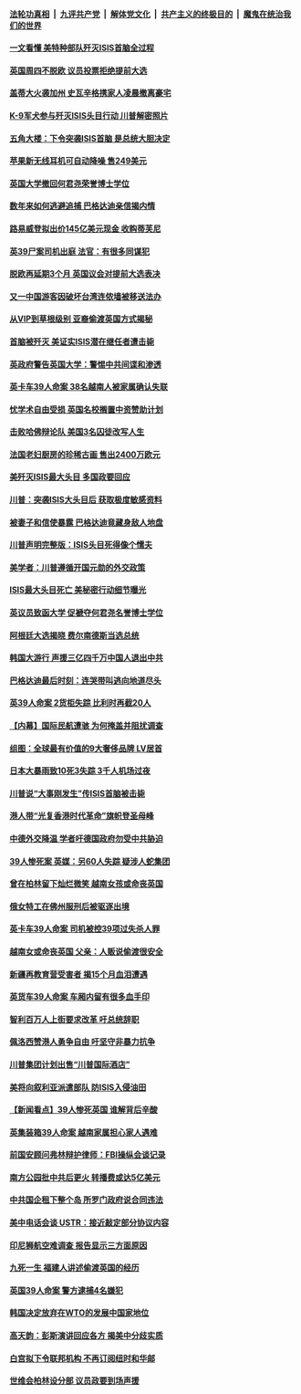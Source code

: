 ####  [法轮功真相](../../../../basic/blob/master/README.md?t=10290526) &nbsp;|&nbsp; [九评共产党](../../../../9ping.md/blob/master/README.md?t=10290526) &nbsp;|&nbsp; [解体党文化](../../../../jtdwh.md/blob/master/README.md?t=10290526)  &nbsp;|&nbsp; [共产主义的终极目的](../../../../gczydzjmd.md/blob/master/README.md?t=10290526) &nbsp;|&nbsp; [魔鬼在统治我们的世界](../../../../mgztzwmdsj.md/blob/master/README.md?t=10290526) 

#### [一文看懂 美特种部队歼灭ISIS首脑全过程](../pages/nsc418/n11618547.md?t=10290526) 

#### [英国周四不脱欧 议员投票拒绝提前大选](../pages/nsc418/n11618720.md?t=10290526) 

#### [盖蒂大火袭加州 史瓦辛格携家人凌晨撤离豪宅](../pages/nsc418/n11618416.md?t=10290526) 

#### [K-9军犬参与歼灭ISIS头目行动 川普解密照片](../pages/nsc418/n11618689.md?t=10290526) 

#### [五角大楼：下令突袭ISIS首脑 是总统大胆决定](../pages/nsc418/n11618300.md?t=10290526) 

#### [苹果新无线耳机可自动降噪 售249美元](../pages/nsc418/n11618143.md?t=10290526) 

#### [英国大学撤回何君尧荣誉博士学位](../pages/nsc418/n11618281.md?t=10290526) 

#### [数年来如何逃避追捕 巴格达迪亲信揭内情](../pages/nsc418/n11618266.md?t=10290526) 

#### [路易威登拟出价145亿美元现金 收购蒂芙尼](../pages/nsc418/n11617926.md?t=10290526) 

#### [英39尸案司机出庭 法官：有很多同谋犯](../pages/nsc418/n11617929.md?t=10290526) 

#### [脱欧再延期3个月 英国议会对提前大选表决](../pages/nsc418/n11617996.md?t=10290526) 

#### [又一中国游客因破坏台湾连侬墙被移送法办](../pages/nsc418/n11617786.md?t=10290526) 

#### [从VIP到草根级别 亚裔偷渡英国方式揭秘](../pages/nsc418/n11617863.md?t=10290526) 

#### [首脑被歼灭 美证实ISIS潜在继任者遭击毙](../pages/nsc418/n11617625.md?t=10290526) 

#### [英政府警告英国大学：警惕中共间谍和渗透](../pages/nsc418/n11617392.md?t=10290526) 

#### [英卡车39人命案 38名越南人被家属确认失联](../pages/nsc418/n11617220.md?t=10290526) 

#### [忧学术自由受损 英国名校搁置中资赞助计划](../pages/nsc418/n11616543.md?t=10290526) 

#### [击败哈佛辩论队 美国3名囚徒改写人生](../pages/nsc418/n11616576.md?t=10290526) 

#### [法国老妇厨房的珍稀古画 售出2400万欧元](../pages/nsc418/n11616107.md?t=10290526) 

#### [美歼灭ISIS最大头目 多国政要回应](../pages/nsc418/n11616094.md?t=10290526) 

#### [川普：突袭ISIS大头目后 获取极度敏感资料](../pages/nsc418/n11616178.md?t=10290526) 

#### [被妻子和信使暴露 巴格达迪竟藏身敌人地盘](../pages/nsc418/n11616143.md?t=10290526) 

#### [川普声明完整版：ISIS头目死得像个懦夫](../pages/nsc418/n11616086.md?t=10290526) 

#### [美学者：川普遵循开国元勋的外交政策](../pages/nsc418/n11615921.md?t=10290526) 

#### [ISIS最大头目死亡 美秘密行动细节曝光](../pages/nsc418/n11616031.md?t=10290526) 

#### [英议员致函大学 促褫夺何君尧名誉博士学位](../pages/nsc418/n11615784.md?t=10290526) 

#### [阿根廷大选揭晓 费尔南德斯当选总统](../pages/nsc418/n11615922.md?t=10290526) 

#### [韩国大游行 声援三亿四千万中国人退出中共](../pages/nsc418/n11615627.md?t=10290526) 

#### [巴格达迪最后时刻：连哭带叫逃向地道尽头](../pages/nsc418/n11615795.md?t=10290526) 

#### [英39人命案 2货柜失踪 比利时再截20人](../pages/nsc418/n11615441.md?t=10290526) 

#### [【内幕】国际民航遭骇 为何掩盖并阻扰调查](../pages/nsc418/n11608138.md?t=10290526) 

#### [组图：全球最有价值的9大奢侈品牌 LV居首](../pages/nsc418/n11610917.md?t=10290526) 

#### [日本大暴雨致10死3失踪 3千人机场过夜](../pages/nsc418/n11615260.md?t=10290526) 

#### [川普说“大事刚发生”传ISIS首脑被击毙](../pages/nsc418/n11615117.md?t=10290526) 

#### [港人带“光复香港时代革命”旗帜登圣母峰](../pages/nsc418/n11614870.md?t=10290526) 

#### [中德外交降温 学者吁德国政府勿受中共胁迫](../pages/nsc418/n11614902.md?t=10290526) 

#### [39人惨死案 英媒：另60人失踪 疑涉人蛇集团](../pages/nsc418/n11614698.md?t=10290526) 

#### [曾在柏林留下灿烂微笑 越南女孩或命丧英国](../pages/nsc418/n11614693.md?t=10290526) 

#### [俄女特工在佛州服刑后被驱逐出境](../pages/nsc418/n11614516.md?t=10290526) 

#### [英卡车39人命案 司机被控39项过失杀人罪](../pages/nsc418/n11614362.md?t=10290526) 

#### [越南女或命丧英国 父亲：人贩说偷渡很安全](../pages/nsc418/n11614234.md?t=10290526) 

#### [新疆再教育营受害者 揭15个月血泪遭遇](../pages/nsc418/n11613985.md?t=10290526) 

#### [英货车39人命案 车厢内留有很多血手印](../pages/nsc418/n11613865.md?t=10290526) 

#### [智利百万人上街要求改革 吁总统辞职](../pages/nsc418/n11613624.md?t=10290526) 

#### [佩洛西赞港人勇争自由 吁坚守非暴力抗争](../pages/nsc418/n11613643.md?t=10290526) 

#### [川普集团计划出售“川普国际酒店”](../pages/nsc418/n11613217.md?t=10290526) 

#### [美将向叙利亚派遣部队 防ISIS入侵油田](../pages/nsc418/n11613085.md?t=10290526) 

#### [【新闻看点】39人惨死英国 谁解背后辛酸](../pages/nsc418/n11612678.md?t=10290526) 

#### [英集装箱39人命案 越南家属担心家人遇难](../pages/nsc418/n11612754.md?t=10290526) 

#### [前国安顾问弗林辩护律师：FBI操纵会谈记录](../pages/nsc418/n11612310.md?t=10290526) 

#### [南方公园批中共后更火 转播费或达5亿美元](../pages/nsc418/n11612457.md?t=10290526) 

#### [中共国企租下整个岛 所罗门政府说合同违法](../pages/nsc418/n11612532.md?t=10290526) 

#### [美中电话会谈 USTR：接近敲定部分协议内容](../pages/nsc418/n11612360.md?t=10290526) 

#### [印尼狮航空难调查 报告显示三方面原因](../pages/nsc418/n11612312.md?t=10290526) 

#### [九死一生 福建人讲述偷渡英国的经历](../pages/nsc418/n11612333.md?t=10290526) 

#### [英国39人命案 警方逮捕4名嫌犯](../pages/nsc418/n11612293.md?t=10290526) 

#### [韩国决定放弃在WTO的发展中国家地位](../pages/nsc418/n11611642.md?t=10290526) 

#### [高天韵：彭斯演讲回应各方 揭美中分歧实质](../pages/nsc418/n11611522.md?t=10290526) 

#### [白宫拟下令联邦机构 不再订阅纽时和华邮](../pages/nsc418/n11611005.md?t=10290526) 

#### [世维会柏林设分部 议员政要到场声援](../pages/nsc418/n11610626.md?t=10290526) 

